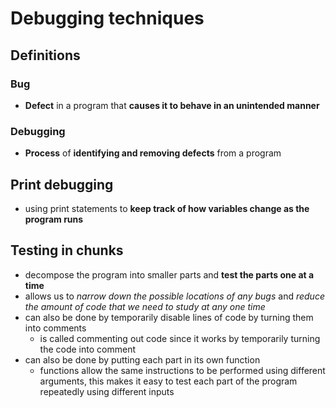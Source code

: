 # Debugging techniques

## Definitions

### Bug

- **Defect** in a program that **causes it to behave in an unintended manner**

### Debugging

- **Process** of **identifying and removing defects** from a program

## Print debugging

- using print statements to **keep track of how variables change as the program runs**

## Testing in chunks

- decompose the program into smaller parts and **test the parts one at a time**
- allows us to *narrow down the possible locations of any bugs* and *reduce the amount of code that we need to study at any one time*
- can also be done by temporarily disable lines of code by turning them into comments
	- is called commenting out code since it works by temporarily turning the code into comment
- can also be done by putting each part in its own function
	- functions allow the same instructions to be performed using different arguments, this makes it easy to test each part of the program repeatedly using different inputs

